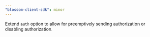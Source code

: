 ```yaml
---
"blossom-client-sdk": minor
---
```


Extend `auth` option to allow for preemptively sending authorization or disabling authorization.
